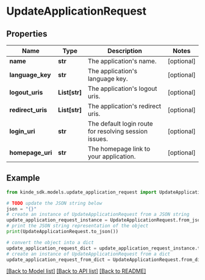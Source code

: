 # UpdateApplicationRequest


## Properties

Name | Type | Description | Notes
------------ | ------------- | ------------- | -------------
**name** | **str** | The application&#39;s name. | [optional] 
**language_key** | **str** | The application&#39;s language key. | [optional] 
**logout_uris** | **List[str]** | The application&#39;s logout uris. | [optional] 
**redirect_uris** | **List[str]** | The application&#39;s redirect uris. | [optional] 
**login_uri** | **str** | The default login route for resolving session issues. | [optional] 
**homepage_uri** | **str** | The homepage link to your application. | [optional] 

## Example

```python
from kinde_sdk.models.update_application_request import UpdateApplicationRequest

# TODO update the JSON string below
json = "{}"
# create an instance of UpdateApplicationRequest from a JSON string
update_application_request_instance = UpdateApplicationRequest.from_json(json)
# print the JSON string representation of the object
print(UpdateApplicationRequest.to_json())

# convert the object into a dict
update_application_request_dict = update_application_request_instance.to_dict()
# create an instance of UpdateApplicationRequest from a dict
update_application_request_from_dict = UpdateApplicationRequest.from_dict(update_application_request_dict)
```
[[Back to Model list]](../README.md#documentation-for-models) [[Back to API list]](../README.md#documentation-for-api-endpoints) [[Back to README]](../README.md)


